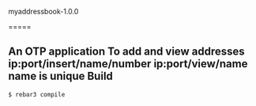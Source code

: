 myaddressbook-1.0.0

=====

An OTP application
To add and view addresses
ip:port/insert/name/number
ip:port/view/name
name is unique
Build
-----

    $ rebar3 compile
